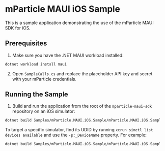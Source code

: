 # mParticle MAUI iOS Sample

This is a sample application demonstrating the use of the mParticle MAUI SDK for iOS.

## Prerequisites

1.  Make sure you have the .NET MAUI workload installed:

```bash
dotnet workload install maui
```

2.  Open `SampleCalls.cs` and replace the placeholder API key and secret with your mParticle credentials.

## Running the Sample

1.  Build and run the application from the root of the `mparticle-maui-sdk` repository on an iOS simulator:

```bash
dotnet build Samples/mParticle.MAUI.iOS.Sample/mParticle.MAUI.iOS.Sample.csproj -t:Run -f net8.0-ios18.0
```

To target a specific simulator, find its UDID by running `xcrun simctl list devices available` and use the `-p:_DeviceName` property. For example:
```bash
dotnet build Samples/mParticle.MAUI.iOS.Sample/mParticle.MAUI.iOS.Sample.csproj -t:Run -f net8.0-ios18.0 -p:_DeviceName=:v2:udid=1670E7E9-94C6-4508-8C51-CF765B1AA68D
```
